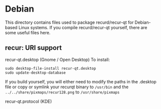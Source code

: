 
Debian
====================
This directory contains files used to package recurd/recur-qt
for Debian-based Linux systems. If you compile recurd/recur-qt yourself, there are some useful files here.

## recur: URI support ##


recur-qt.desktop  (Gnome / Open Desktop)
To install:

	sudo desktop-file-install recur-qt.desktop
	sudo update-desktop-database

If you build yourself, you will either need to modify the paths in
the .desktop file or copy or symlink your recurqt binary to `/usr/bin`
and the `../../share/pixmaps/recur128.png` to `/usr/share/pixmaps`

recur-qt.protocol (KDE)

